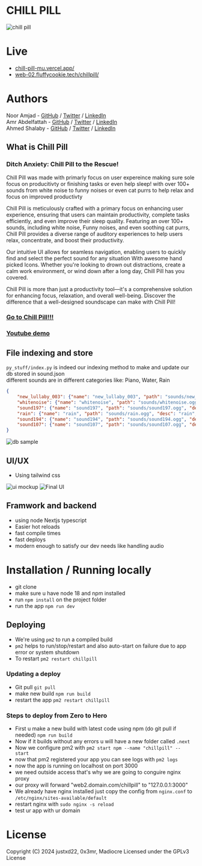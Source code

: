 # CHILL PILL
![chill pill](images/README-CHILLPILL-BACKGROUND.png)
# Live
- [chill-pill-mu.vercel.app/](https://chill-pill-mu.vercel.app/)
- [web-02.fluffycookie.tech/chillpill/](http://web-02.fluffycookie.tech/chillpill/)
# Authors
Noor Amjad - [GitHub](https://github.com/Justxd22) / [Twitter](https://twitter.com/_xd222) / [LinkedIn](https://www.linkedin.com/in/noor-amjad-xd)  
Amr Abdelfattah - [GitHub](https://github.com/0x3mr) / [Twitter](https://twitter.com/an0n_amr) / [LinkedIn](https://www.linkedin.com/in/amrabdelfattah/)  
Ahmed Shalaby - [GitHub](https://github.com/Madiocre) / [Twitter](https://twitter.com/Ahmed_K_Shalaby) / [LinkedIn](https://www.linkedin.com/in/ahmed-shalaby-31a03a235/)  
## What is Chill Pill
### Ditch Anxiety: Chill Pill to the Rescue!

Chill Pill was made with primarly focus on user expereince making sure sole focus on producitivty or finishing tasks or even help sleep! with over 100+ sounds from white noise to funny noises or even cat purrs to help relax and focus on improved productivty 

Chill Pill is meticulously crafted with a primary focus on enhancing user experience, ensuring that users can maintain productivity, complete tasks efficiently, and even improve their sleep quality. Featuring an over 100+ sounds, including white noise, Funny noises, and even soothing cat purrs, Chill Pill provides a diverse range of auditory experiences to help users relax, concentrate, and boost their productivity.

Our intuitive UI allows for seamless navigation, enabling users to quickly find and select the perfect sound for any situation With awesome hand picked Icons. Whether you're looking to drown out distractions, create a calm work environment, or wind down after a long day, Chill Pill has you covered.

Chill Pill is more than just a productivity tool—it's a comprehensive solution for enhancing focus, relaxation, and overall well-being. Discover the difference that a well-designed soundscape can make with Chill Pill!  
### [Go to Chill Pill!!!](#Live)
### [Youtube demo](https://youtu.be/VCrHS_FHMKM)
## File indexing and store
```py_stuff/index.py``` is indeed our indexing method to make and update our db stored in sound.json  
different sounds are in different categories like: Piano, Water, Rain  
```json
{
    "new_lullaby_003": {"name": "new_lullaby_003", "path": "sounds/new_lullaby_003.ogg", "desc": "piano", "category": "piano"}, 
    "whitenoise": {"name": "whitenoise", "path": "sounds/whitenoise.ogg", "desc": "plain noise", "category": "white"}, 
    "sound197": {"name": "sound197", "path": "sounds/sound197.ogg", "desc": "water drops", "category": "water"},
    "rain": {"name": "rain", "path": "sounds/rain.ogg", "desc": "rain", "category": "rain"}, 
    "sound194": {"name": "sound194", "path": "sounds/sound194.ogg", "desc": "rain on windows", "category": "rain"}, 
    "sound107": {"name": "sound107", "path": "sounds/sound107.ogg", "desc": "rain on car windows", "category": "rain"}
}
```
![db sample](images/mine.drawio.png)

## UI/UX
- Using tailwind css   
  
![ui mockup](<images/Screenshot 2024-05-11 200048.png>)
![Final UI](images/Ui.png)

## Framwork and backend
- using node Nextjs typescript
- Easier hot reloads
- fast compile times
- fast deploys
- modern enough to satisfy our dev needs like handling audio

# Installation / Running locally
- git clone
- make sure u have node 18 and npm installed
- run `npm install` on the project folder
- run the app `npm run dev`

## Deploying
- We're using `pm2` to run a compiled build
- `pm2` helps to run/stop/restart and also auto-start on failure due to app error or system shutdown  
- To restart `pm2 restart chillpill`
### Updating a deploy
- Git pull `git pull`
- make new build `npm run build`
- restart the app `pm2 restart chillpill`
### Steps to deploy from Zero to Hero
- First u make a new build with latest code using npm (do git pull if needed) `npm run build`
- Now if it builds without any errors u will have a new folder called `.next`
- Now we configure pm2 with `pm2 start npm --name "chillpill" -- start`
- now that pm2 registered your app you can see logs with `pm2 logs`
- now the app is running on localhost on port 3000 
- we need outside access that's why we are going to conguire nginx proxy
- our proxy will forward "web2.domain.com/chillpill" to "127.0.0.1:3000"
- We already have nginx installed just copy the config from `nginx.conf` to `/etc/nginx/sites-available/default`
- restart nginx with `sudo nginx -s reload`
- test ur app with ur domain


# License
Copyright (C) 2024  justxd22, 0x3mr, Madiocre
Licensed under the GPLv3 License
